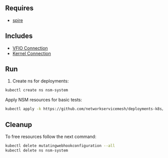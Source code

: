 ## Requires

- [spire](../spire)

## Includes

- [VFIO Connection](../use-cases/Vfio2Noop)
- [Kernel Connection](../use-cases/SriovKernel2Noop)

## Run

1. Create ns for deployments:
```bash
kubectl create ns nsm-system
```

Apply NSM resources for basic tests:
```bash
kubectl apply -k https://github.com/networkservicemesh/deployments-k8s/examples/sriov?ref=ffc47268f91f0f2955a8df738037953d0823cb0c
```

## Cleanup

To free resources follow the next command:
```bash
kubectl delete mutatingwebhookconfiguration --all
kubectl delete ns nsm-system
```
